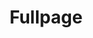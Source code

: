 ---
id: 20
title: Fullpage
caption: Custom Code
url: https://didgustm.github.io/myOnePage/
category: Etc
device: PC, Mobile
---